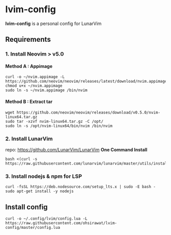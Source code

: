 # lvim-config
**lvim-config** is a personal config for LunarVim

## Requirements
### 1. Install Neovim > v5.0
#### Method A : Appimage
```
curl -o ~/nvim.appimage -L https://github.com/neovim/neovim/releases/latest/download/nvim.appimage
chmod u+x ~/nvim.appimage
sudo ln -s ~/nvim.appimage /bin/nvim
```
#### Method B : Extract tar
```
wget https://github.com/neovim/neovim/releases/download/v0.5.0/nvim-linux64.tar.gz
sudo tar -xzvf nvim-linux64.tar.gz -C /opt/
sudo ln -s /opt/nvim-linux64/bin/nvim /bin/nvim
```

### 2. Install LunarVim
repo: https://github.com/LunarVim/LunarVim
**One Command Install**
```
bash <(curl -s https://raw.githubusercontent.com/lunarvim/lunarvim/master/utils/installer/install.sh)
```


### 3. Install nodejs &  npm for LSP
```
curl -fsSL https://deb.nodesource.com/setup_lts.x | sudo -E bash -
sudo apt-get install -y nodejs
```

## Install config
```
curl -o ~/.config/lvim/config.lua -L https://raw.githubusercontent.com/ohsirawat/lvim-config/master/config.lua
```
